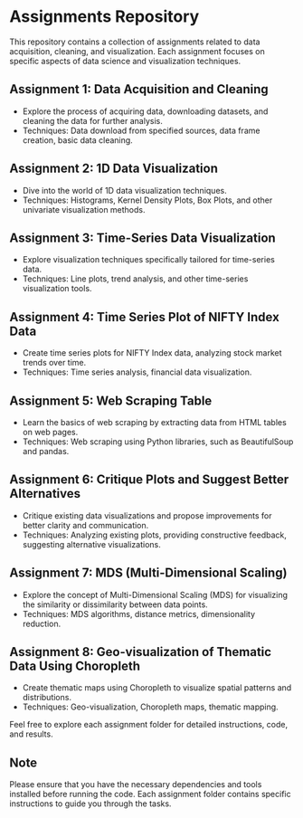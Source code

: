 # Assignments Repository

This repository contains a collection of assignments related to data acquisition, cleaning, and visualization. Each assignment focuses on specific aspects of data science and visualization techniques.

## Assignment 1: Data Acquisition and Cleaning

- Explore the process of acquiring data, downloading datasets, and cleaning the data for further analysis.
- Techniques: Data download from specified sources, data frame creation, basic data cleaning.

## Assignment 2: 1D Data Visualization

- Dive into the world of 1D data visualization techniques.
- Techniques: Histograms, Kernel Density Plots, Box Plots, and other univariate visualization methods.

## Assignment 3: Time-Series Data Visualization

- Explore visualization techniques specifically tailored for time-series data.
- Techniques: Line plots, trend analysis, and other time-series visualization tools.

## Assignment 4: Time Series Plot of NIFTY Index Data

- Create time series plots for NIFTY Index data, analyzing stock market trends over time.
- Techniques: Time series analysis, financial data visualization.

## Assignment 5: Web Scraping Table

- Learn the basics of web scraping by extracting data from HTML tables on web pages.
- Techniques: Web scraping using Python libraries, such as BeautifulSoup and pandas.

## Assignment 6: Critique Plots and Suggest Better Alternatives

- Critique existing data visualizations and propose improvements for better clarity and communication.
- Techniques: Analyzing existing plots, providing constructive feedback, suggesting alternative visualizations.

## Assignment 7: MDS (Multi-Dimensional Scaling)

- Explore the concept of Multi-Dimensional Scaling (MDS) for visualizing the similarity or dissimilarity between data points.
- Techniques: MDS algorithms, distance metrics, dimensionality reduction.

## Assignment 8: Geo-visualization of Thematic Data Using Choropleth

- Create thematic maps using Choropleth to visualize spatial patterns and distributions.
- Techniques: Geo-visualization, Choropleth maps, thematic mapping.

Feel free to explore each assignment folder for detailed instructions, code, and results.

## Note

Please ensure that you have the necessary dependencies and tools installed before running the code. Each assignment folder contains specific instructions to guide you through the tasks.

